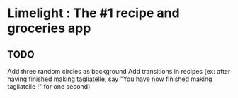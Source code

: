 # Limelight : The #1 recipe and groceries app

## TODO

Add three random circles as background
Add transitions in recipes (ex: after having finished making tagliatelle, say "You have now finished making tagliatelle !" for one second)
